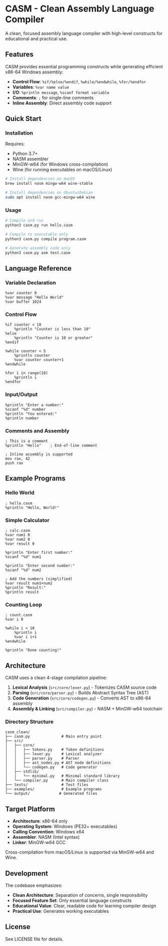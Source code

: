 # CASM - Clean Assembly Language Compiler

A clean, focused assembly language compiler with high-level constructs for educational and practical use.

## Features

CASM provides essential programming constructs while generating efficient x86-64 Windows assembly:

- **Control Flow**: `%if/%else/%endif`, `%while/%endwhile`, `%for/%endfor`
- **Variables**: `%var name value`
- **I/O**: `%println message`, `%scanf format variable`
- **Comments**: `;` for single-line comments
- **Inline Assembly**: Direct assembly code support

## Quick Start

### Installation

Requires:
- Python 3.7+
- NASM assembler
- MinGW-w64 (for Windows cross-compilation)
- Wine (for running executables on macOS/Linux)

```bash
# Install dependencies on macOS
brew install nasm mingw-w64 wine-stable

# Install dependencies on Ubuntu/Debian
sudo apt install nasm gcc-mingw-w64 wine
```

### Usage

```bash
# Compile and run
python3 casm.py run hello.casm

# Compile to executable only
python3 casm.py compile program.casm

# Generate assembly code only
python3 casm.py asm test.casm
```

## Language Reference

### Variable Declaration
```assembly
%var counter 0
%var message "Hello World"
%var buffer 1024
```

### Control Flow
```assembly
%if counter < 10
    %println "Counter is less than 10"
%else
    %println "Counter is 10 or greater"
%endif

%while counter < 5
    %println counter
    %var counter counter+1
%endwhile

%for i in range(10)
    %println i
%endfor
```

### Input/Output
```assembly
%println "Enter a number:"
%scanf "%d" number
%println "You entered:"
%println number
```

### Comments and Assembly
```assembly
; This is a comment
%println "Hello"    ; End-of-line comment

; Inline assembly is supported
mov rax, 42
push rax
```

## Example Programs

### Hello World
```assembly
; hello.casm
%println "Hello, World!"
```

### Simple Calculator
```assembly
; calc.casm
%var num1 0
%var num2 0
%var result 0

%println "Enter first number:"
%scanf "%d" num1

%println "Enter second number:"
%scanf "%d" num2

; Add the numbers (simplified)
%var result num1+num2
%println "Result:"
%println result
```

### Counting Loop
```assembly
; count.casm
%var i 0

%while i < 10
    %println i
    %var i i+1
%endwhile

%println "Done counting!"
```

## Architecture

CASM uses a clean 4-stage compilation pipeline:

1. **Lexical Analysis** (`src/core/lexer.py`) - Tokenizes CASM source code
2. **Parsing** (`src/core/parser.py`) - Builds Abstract Syntax Tree (AST)
3. **Code Generation** (`src/core/codegen.py`) - Converts AST to x86-64 assembly
4. **Assembly & Linking** (`src/compiler.py`) - NASM + MinGW-w64 toolchain

### Directory Structure
```
casm_clean/
├── casm.py              # Main entry point
├── src/
│   ├── core/
│   │   ├── tokens.py    # Token definitions
│   │   ├── lexer.py     # Lexical analyzer
│   │   ├── parser.py    # Parser
│   │   ├── ast_nodes.py # AST node definitions
│   │   └── codegen.py   # Code generator
│   ├── stdlib/
│   │   └── minimal.py   # Minimal standard library
│   └── compiler.py      # Main compiler class
├── tests/               # Test files
├── examples/            # Example programs
└── output/             # Generated files
```

## Target Platform

- **Architecture**: x86-64 only
- **Operating System**: Windows (PE32+ executables)
- **Calling Convention**: Windows x64
- **Assembler**: NASM (Intel syntax)
- **Linker**: MinGW-w64 GCC

Cross-compilation from macOS/Linux is supported via MinGW-w64 and Wine.

## Development

The codebase emphasizes:
- **Clean Architecture**: Separation of concerns, single responsibility
- **Focused Feature Set**: Only essential language constructs
- **Educational Value**: Clear, readable code for learning compiler design
- **Practical Use**: Generates working executables

## License

See LICENSE file for details.